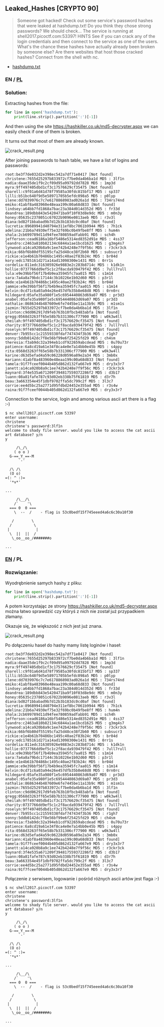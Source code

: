 ## Leaked_Hashes [CRYPTO 90]

>Someone got hacked! Check out some service's password hashes that were leaked at hashdump.txt! Do you think they chose strong passwords? We should check... The service is running at shell2017.picoctf.com:53397!
>HINTS
>See if you can crack any of the login credentials and then connect to the service as one of the users. What's the chance these hashes have actually already been broken by someone else? Are there websites that host those cracked hashes? Connect from the shell with nc.

* [hashdump.txt](hashdump.txt)

### EN / [PL](#rozwiązanie)

### Solution:

Extracting hashes from the file:

```python
for line in open('hashdump.txt'):
    print(line.strip().partition(':')[-1])
```

And then using the site https://hashkiller.co.uk/md5-decrypter.aspx we can easily check if one of them is broken.

It turns out that most of them are already known.

![crack_result.png](crack_result.png)

After joining passwords to hash table, we have a list of logins and passwords:

```
root:be3f7de032d2e398ec542a7df71e0417 [Not found]
christene:7655d25297b833972cf7be0da4b6ba1d MD5 : 3lf1n
nadia:daae35de1f9c2cf09d95a99792dd7828 MD5 : 1mp3d
myra:9ff497405dbd1cf3c17576629cf35475 [Not found]
sharell:c9f01a6d41d78f79585a30fdc815bf17 MD5 : sp337
lilli:b51bc648f9d5e58971705b5efdc098a5 MD5 : p0lyp
ilene:dd7039976c7c7e6178868983ad026a1d MD5 : 734rs74nd
emiko:41abf8a483960e48eaa199c00a68d833 [Not found]
lindsey:a64bb7fd1868a7bac23a384d014d352d MD5 : fr33d
deandrea:189dbb843e5420471ba9f10f03d8e9dc MD5 : m0n3y
honey:05635c2378051c67022b9096e0813aeb MD5 : r3v3l
diana:bd82f1bbabad9b7d12b3b183dc0cd0af [Not found]
lucretia:89689941d40794e311ef8bc7061b9944 MD5 : 7h1ck
adelina:21b6a74930ef75e32f69bc0b49fbe8ff MD5 : hum4n
shala:2cb699789d11d94fee780859adfabb91 MD5 : sch4h
jefferson:cead6186a16bf5486e5314ed8352d91e MD5 : 4ss37
leandro:c2463a810b82134c6844a1ae1bcd1625 MD5 : g3mg4s7
lynwood:a14ca920b8a9c1ee742b4248e7f9f56c MD5 : r3ckr3ck
nikia:66bf6b80df55195cfa25d48ce38f2b60 MD5 : subsucr3
rickie:e1e4b61b70486bc1495c40ae2f83b24c MD5 : br04d
kory:edc1785161d271a14ad13098300e1431 MD5 : 0rr1s
cordelia:811edc316305926e9883e2c283b8714c MD5 : k1dk1n
hollie:0737766dd9ef5c1c2f8acda939479f42 MD5 : 7ull7rull
lula:e9e39bbf56f17b4b9ea35945fc7aa015 MD5 : s1m14
sara:7a4a8a79bdc17144c3b10226e1b92d60 MD5 : p3r1l
dede:e1e4b61b70486bc1495c40ae2f83b24c MD5 : br04d
jammie:e9e39bbf56f17b4b9ea35945fc7aa015 MD5 : s1m14
kelvin:0cd71c6a03a94e26e457dfb35b8e68d8 MD5 : 0rn0rc
hildegard:05afe35a980f1e5c6954440863d69a07 MD5 : pr3d3
anabel:05afe35a980f1e5c6954440863d69a07 MD5 : pr3d3
nathalie:8686344b487609e6fe7445be11a13b9c MD5 : m1sm1s
jazmin:7655d25297b833972cf7be0da4b6ba1d MD5 : 3lf1n
clinton:c9dd062917d9feb763b10fbcb483abfa [Not found]
gregg:0568d3263ff65e58b7b331306cf77900 MD5 : w0k3w4ll
sheilah:9ff497405dbd1cf3c17576629cf35475 [Not found]
charity:0737766dd9ef5c1c2f8acda939479f42 MD5 : 7ull7rull
roselyn:9ff497405dbd1cf3c17576629cf35475 [Not found]
denver:7b955cc1c21559338fdaf747434f3b36 MD5 : r1gh7
sonny:5ddb0142dc7f8e56bf99e6f25425fd29 MD5 : ch4sm
theresia:f3ab9dc32a394eb1cdf922659abcdead MD5 : 0u70u73r
patience:6a8cd19a61e34f8ca4e0e7a14bb0e45b MD5 : s4ppy
rita:0568d3263ff65e58b7b331306cf77900 MD5 : w0k3w4ll
karine:d63d5efad4a59c06228d0596a89e2a34 MD5 : 3mb0x
mariann:41abf8a483960e48eaa199c00a68d833 [Not found]
tamela:91f7fceef0044b405d862d132fa667e9 MD5 : dry3x3r7
janett:a14ca920b8a9c1ee742b4248e7f9f56c MD5 : r3ckr3ck
maynard:3f4e535a671209f394817559372286f2 MD5 : d3b17
luann:08a81fafe787c93d02eb338b75f61819 MD5 : d3r7h
beau:3a663354e45f1dbf9702ffa5dc799c2f MD5 : 3l3c7
corrie:ee4d5bc25a2771d95fdbd24452e355ad MD5 : r3s4w
raina:91f7fceef0044b405d862d132fa667e9 MD5 : dry3x3r7
```

Connection to the service, login and among various ascii art there is a flag :-)

```
$ nc shell2017.picoctf.com 53397
enter username:
christene
christene's password:3lf1n
welcome to shady file server. would you like to access the cat ascii art database? y/n
y

     /\_/\ 
    ( o o )
  G-==_Y_==-M
      `-'
      
  /\ /\ 
  (O o)
=(: ^ :)=  
  '*v*'

... 

     /\__/\ 
    /`    '\ 
  === 0  0 ===
    \  --  /    - flag is 53c0bedf15f745eeed4a6c6c30a10f30

   /        \ 
  /          \ 
 |            |
  \  ||  ||  /
   \_oo__oo_/#######o

...   
```

### [EN](#solution) / PL

### Rozwiązanie:

Wyodrębnienie samych hashy z pliku:

```python
for line in open('hashdump.txt'):
    print(line.strip().partition(':')[-1])
```

A potem korzystając ze strony https://hashkiller.co.uk/md5-decrypter.aspx można łatwo sprawdzić czy któryś z nich nie został już przypadkiem złamany.

Okazuje się, że większość z nich jest już znana.

![crack_result.png](crack_result.png)

Po dołączeniu haseł do hashy mamy listę loginów i haseł:

```
root:be3f7de032d2e398ec542a7df71e0417 [Not found]
christene:7655d25297b833972cf7be0da4b6ba1d MD5 : 3lf1n
nadia:daae35de1f9c2cf09d95a99792dd7828 MD5 : 1mp3d
myra:9ff497405dbd1cf3c17576629cf35475 [Not found]
sharell:c9f01a6d41d78f79585a30fdc815bf17 MD5 : sp337
lilli:b51bc648f9d5e58971705b5efdc098a5 MD5 : p0lyp
ilene:dd7039976c7c7e6178868983ad026a1d MD5 : 734rs74nd
emiko:41abf8a483960e48eaa199c00a68d833 [Not found]
lindsey:a64bb7fd1868a7bac23a384d014d352d MD5 : fr33d
deandrea:189dbb843e5420471ba9f10f03d8e9dc MD5 : m0n3y
honey:05635c2378051c67022b9096e0813aeb MD5 : r3v3l
diana:bd82f1bbabad9b7d12b3b183dc0cd0af [Not found]
lucretia:89689941d40794e311ef8bc7061b9944 MD5 : 7h1ck
adelina:21b6a74930ef75e32f69bc0b49fbe8ff MD5 : hum4n
shala:2cb699789d11d94fee780859adfabb91 MD5 : sch4h
jefferson:cead6186a16bf5486e5314ed8352d91e MD5 : 4ss37
leandro:c2463a810b82134c6844a1ae1bcd1625 MD5 : g3mg4s7
lynwood:a14ca920b8a9c1ee742b4248e7f9f56c MD5 : r3ckr3ck
nikia:66bf6b80df55195cfa25d48ce38f2b60 MD5 : subsucr3
rickie:e1e4b61b70486bc1495c40ae2f83b24c MD5 : br04d
kory:edc1785161d271a14ad13098300e1431 MD5 : 0rr1s
cordelia:811edc316305926e9883e2c283b8714c MD5 : k1dk1n
hollie:0737766dd9ef5c1c2f8acda939479f42 MD5 : 7ull7rull
lula:e9e39bbf56f17b4b9ea35945fc7aa015 MD5 : s1m14
sara:7a4a8a79bdc17144c3b10226e1b92d60 MD5 : p3r1l
dede:e1e4b61b70486bc1495c40ae2f83b24c MD5 : br04d
jammie:e9e39bbf56f17b4b9ea35945fc7aa015 MD5 : s1m14
kelvin:0cd71c6a03a94e26e457dfb35b8e68d8 MD5 : 0rn0rc
hildegard:05afe35a980f1e5c6954440863d69a07 MD5 : pr3d3
anabel:05afe35a980f1e5c6954440863d69a07 MD5 : pr3d3
nathalie:8686344b487609e6fe7445be11a13b9c MD5 : m1sm1s
jazmin:7655d25297b833972cf7be0da4b6ba1d MD5 : 3lf1n
clinton:c9dd062917d9feb763b10fbcb483abfa [Not found]
gregg:0568d3263ff65e58b7b331306cf77900 MD5 : w0k3w4ll
sheilah:9ff497405dbd1cf3c17576629cf35475 [Not found]
charity:0737766dd9ef5c1c2f8acda939479f42 MD5 : 7ull7rull
roselyn:9ff497405dbd1cf3c17576629cf35475 [Not found]
denver:7b955cc1c21559338fdaf747434f3b36 MD5 : r1gh7
sonny:5ddb0142dc7f8e56bf99e6f25425fd29 MD5 : ch4sm
theresia:f3ab9dc32a394eb1cdf922659abcdead MD5 : 0u70u73r
patience:6a8cd19a61e34f8ca4e0e7a14bb0e45b MD5 : s4ppy
rita:0568d3263ff65e58b7b331306cf77900 MD5 : w0k3w4ll
karine:d63d5efad4a59c06228d0596a89e2a34 MD5 : 3mb0x
mariann:41abf8a483960e48eaa199c00a68d833 [Not found]
tamela:91f7fceef0044b405d862d132fa667e9 MD5 : dry3x3r7
janett:a14ca920b8a9c1ee742b4248e7f9f56c MD5 : r3ckr3ck
maynard:3f4e535a671209f394817559372286f2 MD5 : d3b17
luann:08a81fafe787c93d02eb338b75f61819 MD5 : d3r7h
beau:3a663354e45f1dbf9702ffa5dc799c2f MD5 : 3l3c7
corrie:ee4d5bc25a2771d95fdbd24452e355ad MD5 : r3s4w
raina:91f7fceef0044b405d862d132fa667e9 MD5 : dry3x3r7
```

Połączenie z serwisem, logowanie i pośród różnych ascii artów jest flaga :-)

```
$ nc shell2017.picoctf.com 53397
enter username:
christene
christene's password:3lf1n
welcome to shady file server. would you like to access the cat ascii art database? y/n
y

     /\_/\ 
    ( o o )
  G-==_Y_==-M
      `-'
      
  /\ /\ 
  (O o)
=(: ^ :)=  
  '*v*'

... 

     /\__/\ 
    /`    '\ 
  === 0  0 ===
    \  --  /    - flag is 53c0bedf15f745eeed4a6c6c30a10f30

   /        \ 
  /          \ 
 |            |
  \  ||  ||  /
   \_oo__oo_/#######o

...   
```
